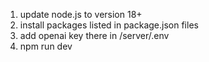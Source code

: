 1. update node.js to version 18+
2. install packages listed in package.json files
3. add openai key there in /server/.env
4. npm run dev

